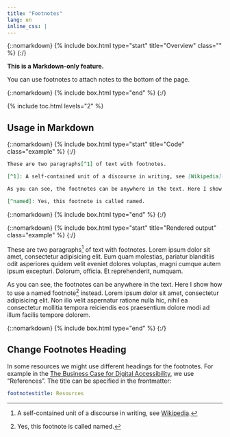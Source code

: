 ```yaml
---
title: "Footnotes"
lang: en
inline_css: |
---
```


{::nomarkdown}
{% include box.html type="start" title="Overview" class="" %}
{:/}

**This is a Markdown-only feature.**

You can use footnotes to attach notes to the bottom of the page.

{::nomarkdown}
{% include box.html type="end" %}
{:/}

{% include toc.html levels="2" %}

## Usage in Markdown

{::nomarkdown}
{% include box.html type="start" title="Code" class="example" %}
{:/}

```markdown
These are two paragraphs[^1] of text with footnotes.

[^1]: A self-contained unit of a discourse in writing, see [Wikipedia](https://en.wikipedia.org/wiki/Paragraph).

As you can see, the footnotes can be anywhere in the text. Here I show how to use a named footnote[^named] instead. Lorem ipsum dolor sit amet, consectetur adipisicing elit. Non illo velit aspernatur ratione nulla hic, nihil ea consectetur mollitia tempora reiciendis eos praesentium dolore modi ad illum facilis tempore dolorem.

[^named]: Yes, this footnote is called named.
```

{::nomarkdown}
{% include box.html type="end" %}
{:/}


{::nomarkdown}
{% include box.html type="start" title="Rendered output" class="example" %}
{:/}

These are two paragraphs[^1] of text with footnotes. Lorem ipsum dolor sit amet, consectetur adipisicing elit. Eum quam molestias, pariatur blanditiis odit asperiores quidem velit eveniet dolores voluptas, magni cumque autem ipsum excepturi. Dolorum, officia. Et reprehenderit, numquam.

[^1]: A self-contained unit of a discourse in writing, see [Wikipedia](https://en.wikipedia.org/wiki/Paragraph).

As you can see, the footnotes can be anywhere in the text. Here I show how to use a named footnote[^named] instead. Lorem ipsum dolor sit amet, consectetur adipisicing elit. Non illo velit aspernatur ratione nulla hic, nihil ea consectetur mollitia tempora reiciendis eos praesentium dolore modi ad illum facilis tempore dolorem.

[^named]: Yes, this footnote is called named.

{::nomarkdown}
{% include box.html type="end" %}
{:/}

## Change Footnotes Heading

In some resources we might use different headings for the footnotes. For example in the [The Business Case for Digital Accessibility](https://www.w3.org/WAI/business-case/), we use “References”. The title can be specified in the frontmatter:

```yaml
footnotestitle: Resources
```